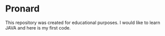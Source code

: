 # Pronard
This repository was created for educational purposes. I would like to learn JAVA and here is my first code.
